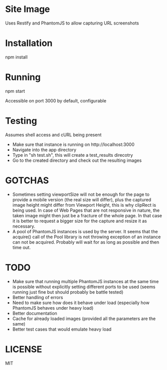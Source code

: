 Site Image
==========

Uses Restify and PhantomJS to allow capturing URL screenshots

Installation
============

npm install

Running
=======

npm start

Accessible on port 3000 by default, configurable

Testing
=======

Assumes shell access and cURL being present

 * Make sure that instance is running on http://localhost:3000
 * Navigate into the app directory
 * Type in "sh test.sh", this will create a test_results direcotry
 * Go to the created directory and check out the resulting images

GOTCHAS
=======

 * Sometimes setting viewportSize will not be enough for the page to provide a mobile version (the real size will differ), plus the captured image height might differ from Viewport Height, this is why clipRect is being used. In case of Web Pages that are not responsive in nature, the taken image might then just be a fracture of the whole page. In that case it is better to request a bigger size for the capture and resize it as necessary.
 * A pool of PhantomJS instances is used by the server. It seems that the acquire() call of the Pool library is not throwing exception of an instance can not be acquired. Probably will wait for as long as possible and then time out.

TODO
====

 * Make sure that running multiple PhantomJS instances at the same time is possible without explicitly setting different ports to be used (seems running just fine but should probably be battle tested)
 * Better handling of errors
 * Need to make sure how does it behave under load (especially how PhantomJS behaves under heavy load)
 * Better documentation
 * Cache for already loaded images (provided all the parameters are the same)
 * Better test cases that would emulate heavy load

 LICENSE
 =======

 MIT
